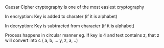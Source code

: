 Caesar Cipher cryptography is one of the most easiest cryptography

In encryption:
            Key is added to charater (if it is alphabet)

In decryption:
            Key is subtracted from character (if it is alphabet)
            

Process happens in circular manner 
eg. If key is 4 and  text contains z, that z will convert into c ( a, b, ... y, z, a, ..)
